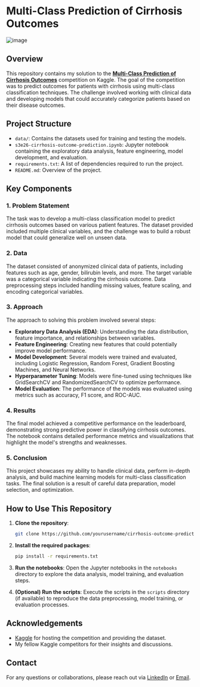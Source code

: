 # Multi-Class Prediction of Cirrhosis Outcomes

![image](https://github.com/user-attachments/assets/d5b9678f-8cd9-4011-9580-edaaf1ec63cd)

## Overview

This repository contains my solution to the **[Multi-Class Prediction of Cirrhosis Outcomes](https://www.kaggle.com/competitions/playground-series-s3e26)** competition on Kaggle. The goal of the competition was to predict outcomes for patients with cirrhosis using multi-class classification techniques. The challenge involved working with clinical data and developing models that could accurately categorize patients based on their disease outcomes.

## Project Structure

- `data/`: Contains the datasets used for training and testing the models.
- `s3e26-cirrhosis-outcome-prediction.ipynb`: Jupyter notebook containing the exploratory data analysis, feature engineering, model development, and evaluation.
- `requirements.txt`: A list of dependencies required to run the project.
- `README.md`: Overview of the project.

## Key Components

### 1. Problem Statement

The task was to develop a multi-class classification model to predict cirrhosis outcomes based on various patient features. The dataset provided included multiple clinical variables, and the challenge was to build a robust model that could generalize well on unseen data.

### 2. Data

The dataset consisted of anonymized clinical data of patients, including features such as age, gender, bilirubin levels, and more. The target variable was a categorical variable indicating the cirrhosis outcome. Data preprocessing steps included handling missing values, feature scaling, and encoding categorical variables.

### 3. Approach

The approach to solving this problem involved several steps:

- **Exploratory Data Analysis (EDA)**: Understanding the data distribution, feature importance, and relationships between variables.
- **Feature Engineering**: Creating new features that could potentially improve model performance.
- **Model Development**: Several models were trained and evaluated, including Logistic Regression, Random Forest, Gradient Boosting Machines, and Neural Networks.
- **Hyperparameter Tuning**: Models were fine-tuned using techniques like GridSearchCV and RandomizedSearchCV to optimize performance.
- **Model Evaluation**: The performance of the models was evaluated using metrics such as accuracy, F1 score, and ROC-AUC.

### 4. Results

The final model achieved a competitive performance on the leaderboard, demonstrating strong predictive power in classifying cirrhosis outcomes. The notebook contains detailed performance metrics and visualizations that highlight the model's strengths and weaknesses.

### 5. Conclusion

This project showcases my ability to handle clinical data, perform in-depth analysis, and build machine learning models for multi-class classification tasks. The final solution is a result of careful data preparation, model selection, and optimization.

## How to Use This Repository

1. **Clone the repository**:
    ```bash
    git clone https://github.com/yourusername/cirrhosis-outcome-prediction.git
    ```
   
2. **Install the required packages**:
    ```bash
    pip install -r requirements.txt
    ```

3. **Run the notebooks**:
    Open the Jupyter notebooks in the `notebooks` directory to explore the data analysis, model training, and evaluation steps.

4. **(Optional) Run the scripts**:
    Execute the scripts in the `scripts` directory (if available) to reproduce the data preprocessing, model training, or evaluation processes.

## Acknowledgements

- [Kaggle](https://www.kaggle.com) for hosting the competition and providing the dataset.
- My fellow Kaggle competitors for their insights and discussions.

## Contact

For any questions or collaborations, please reach out via [LinkedIn](your-linkedin-profile) or [Email](mailto:your.email@example.com).

